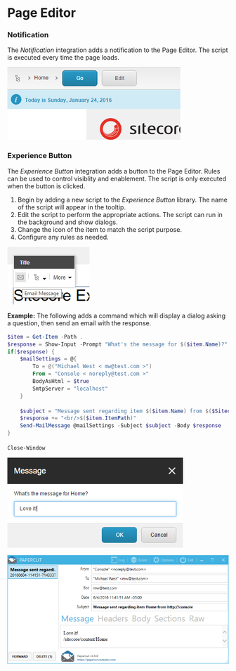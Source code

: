 # Page Editor

### Notification

The *Notification* integration adds a notification to the Page Editor. The script is executed every time the page loads.

![A Notification for the current date](images/screenshots/page-editor/notification-information.png)

### Experience Button

The *Experience Button* integration adds a button to the Page Editor. Rules can be used to control visiblity and enablement. The script is only executed when the button is clicked.

1. Begin by adding a new script to the *Experience Button* library. The name of the script will appear in the tooltip.
2. Edit the script to perform the appropriate actions. The script can run in the background and show dialogs.
3. Change the icon of the item to match the script purpose.
4. Configure any rules as needed.

![An Experience Button for sending emails](images/screenshots/page-editor/experience-button-with-tooltip.png)


**Example:** The following adds a command which will display a dialog asking a question, then send an email with the response.
```powershell
$item = Get-Item -Path .
$response = Show-Input -Prompt "What's the message for $($item.Name)?"
if($response) {
    $mailSettings = @{
        To = @("Michael West < mw@test.com >")
        From = "Console < noreply@test.com >"
        BodyAsHtml = $true
        SmtpServer = "localhost"
    }
    
    $subject = "Message sent regarding item $($item.Name) from $($SitecoreAuthority)"
    $response += "<br/>$($item.ItemPath)"
    Send-MailMessage @mailSettings -Subject $subject -Body $response
}

Close-Window
```

![Message Input](images/screenshots/page-editor/message-input-with-ok-cancel.png)

![Email Response](images/screenshots/page-editor/papercut-email-response.png)